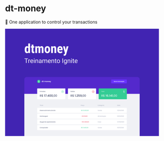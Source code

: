 # dt-money
🤑 One application to control your transactions

<img align="center" src="./src/assets/Capa.png" alt="Project cover" />